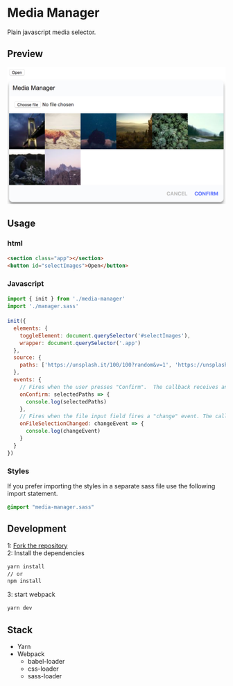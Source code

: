 # Media Manager
Plain javascript media selector.

## Preview
![Media Manager](./preview.png)

## Usage
### html
```html
<section class="app"></section>
<button id="selectImages">Open</button>
```
### Javascript
```js
import { init } from './media-manager'
import './manager.sass'

init({
  elements: {
    toggleElement: document.querySelector('#selectImages'),
    wrapper: document.querySelector('.app')
  },
  source: {
    paths: ['https://unsplash.it/100/100?random&v=1', 'https://unsplash.it/100/100?random&v=2', 'https://unsplash.it/100/100?random&v=3', 'https://unsplash.it/100/100?random&v=4', 'https://unsplash.it/100/100?random&v=5', 'https://unsplash.it/100/100?random&v=6', 'https://unsplash.it/100/100?random&v=7', 'https://unsplash.it/100/100?random&v=8']
  },
  events: {
    // Fires when the user presses "Confirm".  The callback receives an array with the paths of all selected items.
    onConfirm: selectedPaths => {
      console.log(selectedPaths)
    },
    // Fires when the file input field fires a "change" event. The callback receives the event object
    onFileSelectionChanged: changeEvent => {
      console.log(changeEvent)
    }
  }
})
```
### Styles
If you prefer importing the styles in a separate sass file use the following import statement.
```sass
@import "media-manager.sass"
```

## Development
1: [Fork the repository](https://help.github.com/articles/fork-a-repo/)  
2: Install the dependencies
```bash
yarn install
// or
npm install
```
3: start webpack
```bash
yarn dev
```

## Stack
- Yarn
- Webpack
    - babel-loader
    - css-loader
    - sass-loader